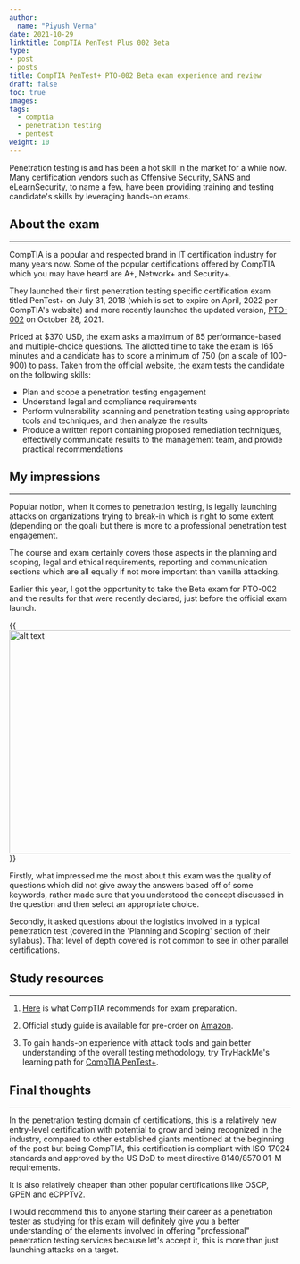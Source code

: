 ```yaml
---
author:
  name: "Piyush Verma"
date: 2021-10-29
linktitle: CompTIA PenTest Plus 002 Beta
type:
- post
- posts
title: CompTIA PenTest+ PTO-002 Beta exam experience and review
draft: false
toc: true
images: 
tags:
  - comptia
  - penetration testing
  - pentest 
weight: 10
---
```


Penetration testing is and has been a hot skill in the market for a while now. Many certification vendors such as Offensive Security, SANS and eLearnSecurity, to name a few, have been providing training and testing candidate's skills by leveraging hands-on exams. 

## About the exam 
---

CompTIA is a popular and respected brand in IT certification industry for many years now. Some of the popular certifications offered by CompTIA which you may have heard are A+, Network+ and Security+.

They launched their first penetration testing specific certification exam titled PenTest+ on July 31, 2018 (which is set to expire on April, 2022 per CompTIA's website) and more recently launched the updated version, [PTO-002](https://www.comptia.org/certifications/pentest) on October 28, 2021. 

Priced at $370 USD, the exam asks a maximum of 85 performance-based and multiple-choice questions. The allotted time to take the exam is 165 minutes and a candidate has to score a minimum of 750 (on a scale of 100-900) to pass. Taken from the official website, the exam tests the candidate on the following skills:

* Plan and scope a penetration testing engagement
* Understand legal and compliance requirements
* Perform vulnerability scanning and penetration testing using appropriate tools and
techniques, and then analyze the results
* Produce a written report containing proposed remediation techniques, effectively
communicate results to the management team, and provide practical recommendations

## My impressions
---

Popular notion, when it comes to penetration testing, is legally launching attacks on organizations trying to break-in which is right to some extent (depending on the goal) but there is more to a professional penetration test engagement. 

The course and exam certainly covers those aspects in the planning and scoping, legal and ethical requirements, reporting and communication sections which are all equally if not more important than vanilla attacking. 

Earlier this year, I got the opportunity to take the Beta exam for PTO-002 and the results for that were recently declared, just before the official exam launch. 

{{<image src="/img/pentestplus_cert.png" alt="alt text" width="550" height="400" position="center">}}

Firstly, what impressed me the most about this exam was the quality of questions which did not give away the answers based off of some keywords, rather made sure that you understood the concept discussed in the question and then select an appropriate choice. 

Secondly, it asked questions about the logistics involved in a typical penetration test (covered in the 'Planning and Scoping' section of their syllabus). That level of depth covered is not common to see in other parallel certifications.

## Study resources
---

1. [Here](https://www.comptia.org/certifications/pentest#exampreparation) is what CompTIA recommends for exam preparation.

2. Official study guide is available for pre-order on [Amazon](https://www.amazon.com/CompTIA-PenTest-Study-Guide-PT0-002/dp/1119823811).

3. To gain hands-on experience with attack tools and gain better understanding of the overall testing methodology, try TryHackMe's learning path for [CompTIA PenTest+](https://tryhackme.com/path/outline/pentestplus).

## Final thoughts
---

In the penetration testing domain of certifications, this is a relatively new entry-level certification with potential to grow and being recognized in the industry, compared to other established giants mentioned at the beginning of the post but being CompTIA, this certification is compliant with ISO 17024 standards and approved by the US DoD to meet directive 8140/8570.01-M requirements.

It is also relatively cheaper than other popular certifications like OSCP, GPEN and eCPPTv2.

I would recommend this to anyone starting their career as a penetration tester as studying for this exam will definitely give you a better understanding of the elements involved in offering "professional" penetration testing services because let's accept it, this is more than just launching attacks on a target. 